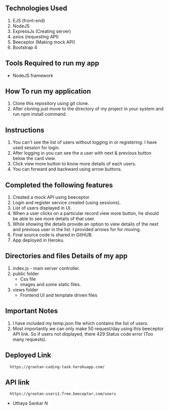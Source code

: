 Technologies Used
-----------------------
1. EJS (front-end)
2. NodeJS
3. ExpressJs (Creating server)
4. axios (requesting API)
5. Beeceptor (Making mock API)
6. Bootstrap 4

Tools Required to run my app
---------------
- NodeJS framework

How To run my application
------------------------
1. Clone this repository using git clone.
2. After cloning just move to the directory of my project in your system and run npm install command.

Instructions
--------------
1. You can't see the list of users without logging in or registering. I have used session for login.
2. After logging in you can see the a user with next & previous button below the card view.
3. Click view more button to know more details of each users.
4. You can forward and backward using arrow buttons.

Completed the following features
------------------------------------
1. Created a mock API using beeceptor.
2. Login and register service created (using sessions).
3. List of users displayed in UI.
4. When a user clicks on a particular record view more button, he should be able to see more details of that user.
5. While showing the details provide an option to view details of the next and previous user in the list. I provided
   arrows for for moving.
6. Final source code is shared in GitHUB.
7. App deployed in Heroku.

Directories and files Details of my app
------------------------
1. index.js - main server controller.
2. public folder
      - Css file
      - images and some static files.
3. views folder
      - Frontend UI and template driven files

Important Notes
-----
1. I have included my temp.json file which contains the list of users.
2. Most importantly we can only make 50 request/day using this beeceptor API link. So if users not displayed, there
   429 Status code error (Too many requests).

Deployed Link
---------
      https://grootan-coding-task.herokuapp.com/
API link
-----
      https://grootan-users1.free.beeceptor.com/users

- Uthaya Sankar N

